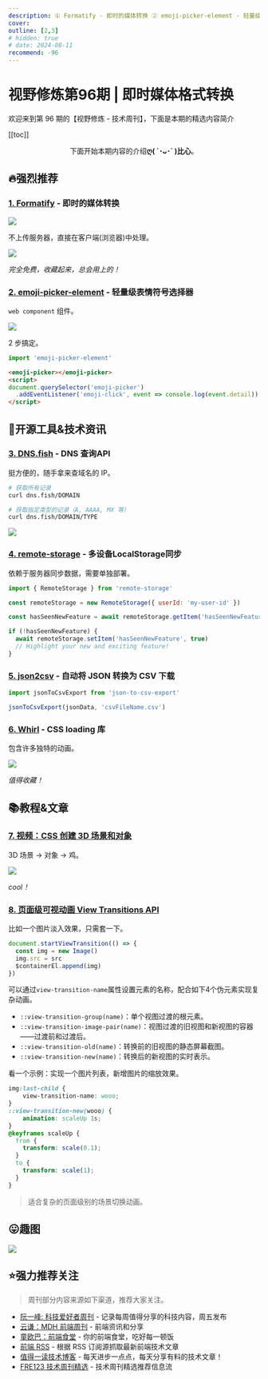 ```yaml
---
description: ① Formatify - 即时的媒体转换 ② emoji-picker-element - 轻量级表情符号选择器 ③ DNS.fish - DNS 查询API ④ remote-storage - 多设备LocalStorage同步 ⑤ json2csv - 自动将 JSON 转换为 CSV 下载 ⑥ Whirl - CSS loading 库 ⑦ 视频：CSS 创建 3D 场景和对象  ⑧ 页面级可视动画 View Transitions API
cover:
outline: [2,3]
# hidden: true
# date: 2024-08-11
recommend: -96
---
```


# 视野修炼第96期 | 即时媒体格式转换

欢迎来到第 96 期的【视野修炼 - 技术周刊】，下面是本期的精选内容简介

[[toc]]

<center>

下面开始本期内容的介绍**ღ( ´･ᴗ･` )比心**。

</center>

## 🔥强烈推荐
### [1. Formatify](https://formatify.pages.dev/) - 即时的媒体转换

![](https://cdn.upyun.sugarat.top/mdImg/sugar/56e2e1417936a4bc205dca8701511b29)

不上传服务器，直接在客户端(浏览器)中处理。

![](https://cdn.upyun.sugarat.top/mdImg/sugar/88a77203882496a366b444c06eadd653)

*完全免费，收藏起来，总会用上的！*

### [2. emoji-picker-element](https://github.com/nolanlawson/emoji-picker-element) - 轻量级表情符号选择器

`web component` 组件。

![](https://cdn.upyun.sugarat.top/mdImg/sugar/7eee92ac1eeab245c1e878422f011715)

2 步搞定。
```js
import 'emoji-picker-element'
```
```html
<emoji-picker></emoji-picker>
<script>
document.querySelector('emoji-picker')
  .addEventListener('emoji-click', event => console.log(event.detail));
</script>
```

## 🔧开源工具&技术资讯
### [3. DNS.fish](https://dns.fish/) - DNS 查询API

挺方便的，随手拿来查域名的 IP。

```sh
# 获取所有记录
curl dns.fish/DOMAIN

# 获取指定类型的记录（A, AAAA, MX 等）
curl dns.fish/DOMAIN/TYPE
```

![](https://cdn.upyun.sugarat.top/mdImg/sugar/e22d969b47e4fdde261813d11b4b14ae)

### [4. remote-storage](https://github.com/FrigadeHQ/remote-storage) - 多设备LocalStorage同步

依赖于服务器同步数据，需要单独部署。
```js
import { RemoteStorage } from 'remote-storage'

const remoteStorage = new RemoteStorage({ userId: 'my-user-id' })

const hasSeenNewFeature = await remoteStorage.getItem('hasSeenNewFeature')

if (!hasSeenNewFeature) {
  await remoteStorage.setItem('hasSeenNewFeature', true)
  // Highlight your new and exciting feature!
}
```

### [5. json2csv](https://github.com/coston/json-to-csv-export) - 自动将 JSON 转换为 CSV 下载

```js
import jsonToCsvExport from 'json-to-csv-export'

jsonToCsvExport(jsonData, 'csvFileName.csv')
```

### [6. Whirl](https://whirl.netlify.app/) - CSS loading 库

包含许多独特的动画。

![](https://cdn.upyun.sugarat.top/mdImg/sugar/c48792f1c97a3c91c6edd4d0128dc474)

*值得收藏！*

## 📚教程&文章
### [7. 视频：CSS 创建 3D 场景和对象](https://www.youtube.com/watch?v=dgEHpkm0xTI) 

3D 场景 → 对象 → 鸡。

![](https://cdn.upyun.sugarat.top/mdImg/sugar/2a37c0884d516fb978b80e1eafdd51d9)

*cool！*

### [8. 页面级可视动画 View Transitions API](https://www.zhangxinxu.com/wordpress/2024/08/view-transitions-api/)

比如一个图片淡入效果，只需套一下。
```js
document.startViewTransition(() => {
  const img = new Image()
  img.src = src
  $containerEl.append(img)
})
```

可以通过`view-transition-name`属性设置元素的名称，配合如下4个伪元素实现复杂动画。
* `::view-transition-group(name)`：单个视图过渡的根元素。
* `::view-transition-image-pair(name)`：视图过渡的旧视图和新视图的容器——过渡前和过渡后。
* `::view-transition-old(name)`：转换前的旧视图的静态屏幕截图。
* `::view-transition-new(name)`：转换后的新视图的实时表示。

看一个示例：实现一个图片列表，新增图片的缩放效果。

```css
img:last-child {
    view-transition-name: wooo;
}
::view-transition-new(wooo) {
    animation: scaleUp 1s;
}
@keyframes scaleUp {
  from {
    transform: scale(0.1);
  }
  to {
    transform: scale(1);
  }
}
```

>适合复杂的页面级别的场景切换动画。

## 😛趣图

![](https://cdn.upyun.sugarat.top/mdImg/sugar/f3fea428a6f20949ae50ec93f4ef2aa8)

## ⭐️强力推荐关注

> 周刊部分内容来源如下渠道，推荐大家关注。

- [阮一峰: 科技爱好者周刊](https://www.ruanyifeng.com/blog/archives.html) - 记录每周值得分享的科技内容，周五发布
- [云谦：MDH 前端周刊](https://sorrycc.com/mdh/) - 前端资讯和分享
- [童欧巴：前端食堂](https://github.com/Geekhyt/weekly) - 你的前端食堂，吃好每一顿饭
- [前端 RSS](https://fed.chanceyu.com/) - 根据 RSS 订阅源抓取最新前端技术文章
- [值得一读技术博客](https://daily-blog.chlinlearn.top/) - 每天进步一点点，每天分享有料的技术文章！
- [FRE123 技术周刊精选](https://www.fre321.com/weekly) - 技术周刊精选推荐信息流
